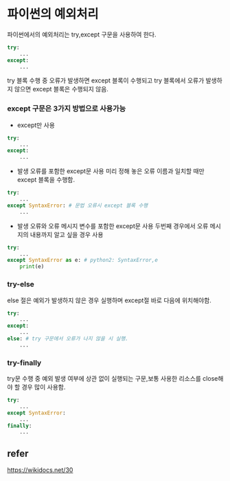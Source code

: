 # 파이썬의 예외처리
파이썬에서의 예외처리는 try,except 구문을 사용하여 한다.
```python
try:
    ...
except:
    ...
```
try 블록 수행 중 오류가 발생하면 except 블록이 수행되고 try 블록에서 오류가 발생하지 않으면 except 블록은 수행되지 않음.  
### except 구문은 3가지 방법으로 사용가능
- except만 사용
```python
try:
    ...
except:
    ...
```
- 발생 오류를 포함한 except문 사용
미리 정해 놓은 오류 이름과 일치할 때만 except 블록을 수행함.
```python
try:
    ...
except SyntaxError: # 문법 오류시 except 블록 수행
    ...
```
- 발생 오류와 오류 메시지 변수를 포함한 except문 사용
두번째 경우에서 오류 메시지의 내용까지 알고 싶을 경우 사용
```python
try:
    ...
except SyntaxError as e: # python2: SyntaxError,e
    print(e)
```

### try-else
else 절은 예외가 발생하지 않은 경우 실행하며 except절 바로 다음에 위치해야함.
```python
try:
    ...
except:
    ...
else: # try 구문에서 오류가 나지 않을 시 실행.
    ...
```

### try-finally
try문 수행 중 예외 발생 여부에 상관 없이 실행되는 구문,보통 사용한 리소스를 close해야 할 경우 많이 사용함.
```python
try:
    ...
except SyntaxError:
    ...
finally:
    ...
```
## refer 
https://wikidocs.net/30